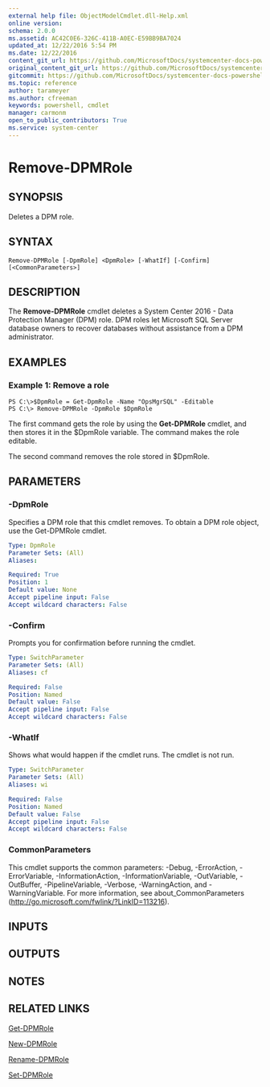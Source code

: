 ```yaml
---
external help file: ObjectModelCmdlet.dll-Help.xml
online version: 
schema: 2.0.0
ms.assetid: AC42C0E6-326C-411B-A0EC-E59BB9BA7024
updated_at: 12/22/2016 5:54 PM
ms.date: 12/22/2016
content_git_url: https://github.com/MicrosoftDocs/systemcenter-docs-powershell/blob/live/systemcenter-cmdlets/SystemCenter2016/DataProtectionManager/vlatest/Remove-DPMRole.md
original_content_git_url: https://github.com/MicrosoftDocs/systemcenter-docs-powershell/blob/live/systemcenter-cmdlets/SystemCenter2016/DataProtectionManager/vlatest/Remove-DPMRole.md
gitcommit: https://github.com/MicrosoftDocs/systemcenter-docs-powershell/blob/17c3a51bd892aad46c731d9f381f0704b4815004/systemcenter-cmdlets/SystemCenter2016/DataProtectionManager/vlatest/Remove-DPMRole.md
ms.topic: reference
author: tarameyer
ms.author: cfreeman
keywords: powershell, cmdlet
manager: carmonm
open_to_public_contributors: True
ms.service: system-center
---
```


# Remove-DPMRole

## SYNOPSIS
Deletes a DPM role.

## SYNTAX

```
Remove-DPMRole [-DpmRole] <DpmRole> [-WhatIf] [-Confirm] [<CommonParameters>]
```

## DESCRIPTION
The **Remove-DPMRole** cmdlet deletes a System Center 2016 - Data Protection Manager (DPM) role.
DPM roles let Microsoft SQL Server database owners to recover databases without assistance from a DPM administrator.

## EXAMPLES

### Example 1: Remove a role
```
PS C:\>$DpmRole = Get-DpmRole -Name "OpsMgrSQL" -Editable
PS C:\> Remove-DPMRole -DpmRole $DpmRole
```

The first command gets the role by using the **Get-DPMRole** cmdlet, and then stores it in the $DpmRole variable.
The command makes the role editable.

The second command removes the role stored in $DpmRole.

## PARAMETERS

### -DpmRole
Specifies a DPM role that this cmdlet removes.
To obtain a DPM role object, use the Get-DPMRole cmdlet.

```yaml
Type: DpmRole
Parameter Sets: (All)
Aliases: 

Required: True
Position: 1
Default value: None
Accept pipeline input: False
Accept wildcard characters: False
```

### -Confirm
Prompts you for confirmation before running the cmdlet.

```yaml
Type: SwitchParameter
Parameter Sets: (All)
Aliases: cf

Required: False
Position: Named
Default value: False
Accept pipeline input: False
Accept wildcard characters: False
```

### -WhatIf
Shows what would happen if the cmdlet runs.
The cmdlet is not run.

```yaml
Type: SwitchParameter
Parameter Sets: (All)
Aliases: wi

Required: False
Position: Named
Default value: False
Accept pipeline input: False
Accept wildcard characters: False
```

### CommonParameters
This cmdlet supports the common parameters: -Debug, -ErrorAction, -ErrorVariable, -InformationAction, -InformationVariable, -OutVariable, -OutBuffer, -PipelineVariable, -Verbose, -WarningAction, and -WarningVariable. For more information, see about_CommonParameters (http://go.microsoft.com/fwlink/?LinkID=113216).

## INPUTS

## OUTPUTS

## NOTES

## RELATED LINKS

[Get-DPMRole](xref:SystemCenter2016/DataProtectionManager/vlatest/Get-DPMRole.md)

[New-DPMRole](xref:SystemCenter2016/DataProtectionManager/vlatest/New-DPMRole.md)

[Rename-DPMRole](xref:SystemCenter2016/DataProtectionManager/vlatest/Rename-DPMRole.md)

[Set-DPMRole](xref:SystemCenter2016/DataProtectionManager/vlatest/Set-DPMRole.md)

